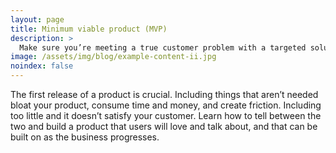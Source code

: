 ```yaml
---
layout: page
title: Minimum viable product (MVP)
description: >
  Make sure you’re meeting a true customer problem with a targeted solution.
image: /assets/img/blog/example-content-ii.jpg
noindex: false
---
```



The first release of a product is crucial. Including things that aren’t needed bloat your product, consume time and money, and create friction. Including too little and it doesn’t satisfy your customer. Learn how to tell between the two and build a product that users will love and talk about, and that can be built on as the business progresses.

